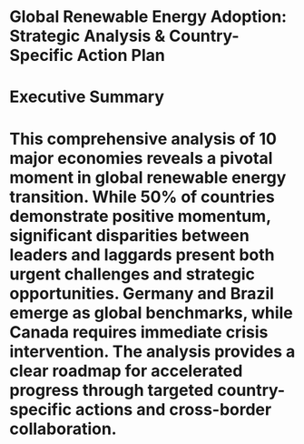 # Global Renewable Energy Adoption: Strategic Analysis & Country-Specific Action Plan


# Executive Summary
# This comprehensive analysis of 10 major economies reveals a pivotal moment in global renewable energy transition. While 50% of countries demonstrate positive momentum, significant disparities between leaders and laggards present both urgent challenges and strategic opportunities. Germany and Brazil emerge as global benchmarks, while Canada requires immediate crisis intervention. The analysis provides a clear roadmap for accelerated progress through targeted country-specific actions and cross-border collaboration.

